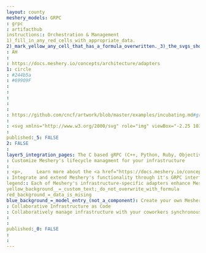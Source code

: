 ```yaml
---
layout: county 
meshery_models: GRPC
: grpc
: artifacthub
instructions:: Orchestration & Management
1)_fill_in_any_red_cells_with_appropriate_data.
2)_mark_yellow_any_cell_that_has_a_formula_overwritten._3)_the_svgs_shouldn't_have_xml_header_they_are_added_programmatically_through_workflows: Remote Procedure Call
: AH
: 
: https://docs.meshery.io/concepts/architecture/adapters
1: circle
: #244b5a
: #69909F
: 
: 
: 
: 
: 
: https://github.com/cncf/artwork/blob/master/examples/incubating.md#grpc-logos
: 
: <svg xmlns="http://www.w3.org/2000/svg" role="img" viewBox="-2.25 103.75 364.00 156.00"><defs><clipPath id="clip-path"><path d="M11.917 117.903H46.22v34.303H11.917z" class="cls-1" transform="rotate(-45.213 29.069 135.055)"/></clipPath><clipPath id="clip-path-2"><path d="M85.291 124.708h20.12v20.12h-20.12z" class="cls-1" transform="rotate(-45.213 95.352 134.768)"/></clipPath><style>.cls-1{fill:none}.cls-2{fill:#fff}.cls-3{opacity:.6}</style></defs><path d="M43.558 233.756a27.512 27.512 0 0 0 9.857 8.16 29.546 29.546 0 0 0 13.514 3.069 29.027 29.027 0 0 0 11.097-1.893 19.264 19.264 0 0 0 7.377-5.157 19.891 19.891 0 0 0 4.048-7.639 34.114 34.114 0 0 0 1.24-9.334v-10.967h-.261a23.547 23.547 0 0 1-10.184 8.878 31.416 31.416 0 0 1-12.665 2.61 32.938 32.938 0 0 1-12.468-2.35 31.715 31.715 0 0 1-10.119-6.462 29.735 29.735 0 0 1-6.789-9.858 30.934 30.934 0 0 1-2.481-12.403 32.446 32.446 0 0 1 2.35-12.403 31.884 31.884 0 0 1 6.463-10.054 29.15 29.15 0 0 1 9.792-6.723 31.546 31.546 0 0 1 12.47-2.416 34.868 34.868 0 0 1 5.809.522 27.512 27.512 0 0 1 6.136 1.828 28.268 28.268 0 0 1 11.686 9.4h.26v-10.183h8.618v60.581a49.154 49.154 0 0 1-1.24 10.575 26.121 26.121 0 0 1-4.831 10.314 27.509 27.509 0 0 1-9.988 7.835q-6.399 3.132-16.712 3.132a41.977 41.977 0 0 1-16.32-3.002 37.929 37.929 0 0 1-13.057-9.27zm1.566-43.607a23.394 23.394 0 0 0 1.764 9.074 23.837 23.837 0 0 0 4.83 7.442 23.36 23.36 0 0 0 7.18 5.092 21.131 21.131 0 0 0 8.945 1.893 23.95 23.95 0 0 0 16.45-6.462 20.8 20.8 0 0 0 5.027-7.378 23.763 23.763 0 0 0 1.632-9.66 25.994 25.994 0 0 0-1.567-9.075 21.795 21.795 0 0 0-4.57-7.442 22.083 22.083 0 0 0-7.311-5.092 23.8 23.8 0 0 0-9.661-1.893 21.15 21.15 0 0 0-8.944 1.893 23.424 23.424 0 0 0-7.181 5.092 23.89 23.89 0 0 0-4.83 7.442 23.412 23.412 0 0 0-1.764 9.074zm89.304 31.335h-9.4v-92.438h28.462q14.1 0 22.261 6.136 8.158 6.139 8.16 18.54a23.099 23.099 0 0 1-6.07 16.255q-6.072 6.595-17.561 7.638l26.635 43.869h-11.49l-25.33-42.955h-15.667zm0-51.573h16.712a37.567 37.567 0 0 0 10.64-1.305 19.761 19.761 0 0 0 6.986-3.46 12.635 12.635 0 0 0 3.786-5.091 16.896 16.896 0 0 0 1.175-6.333 16.551 16.551 0 0 0-1.175-6.202 13.139 13.139 0 0 0-3.786-5.157 18.466 18.466 0 0 0-6.985-3.46 39.509 39.509 0 0 0-10.641-1.24h-16.712zm68.674-40.865H230q14.1 0 22.26 6.136 8.158 6.139 8.16 18.54 0 12.405-8.16 18.605-8.16 6.202-22.26 6.202h-17.496v42.955h-9.4zm9.401 40.865h15.146a37.577 37.577 0 0 0 10.64-1.305 19.773 19.773 0 0 0 6.986-3.46 12.639 12.639 0 0 0 3.786-5.091 16.883 16.883 0 0 0 1.175-6.333 16.538 16.538 0 0 0-1.175-6.202 13.144 13.144 0 0 0-3.786-5.157 18.476 18.476 0 0 0-6.986-3.46 39.52 39.52 0 0 0-10.64-1.24h-15.146zm142.31 36.95a35.853 35.853 0 0 1-5.809 6.659 36.72 36.72 0 0 1-7.9 5.418 45.053 45.053 0 0 1-9.595 3.59 44.342 44.342 0 0 1-10.903 1.306 49.45 49.45 0 0 1-19.126-3.656 45.885 45.885 0 0 1-25.395-25.46 53.595 53.595 0 0 1 0-38.907 45.88 45.88 0 0 1 25.395-25.46 49.438 49.438 0 0 1 19.126-3.655 46.731 46.731 0 0 1 17.235 3.394 34.765 34.765 0 0 1 14.753 11.229l-8.225 6.136a22.508 22.508 0 0 0-3.917-4.439 28.597 28.597 0 0 0-5.679-3.917 35.454 35.454 0 0 0-6.855-2.742 26.521 26.521 0 0 0-7.312-1.044 37.498 37.498 0 0 0-15.928 3.264 36.174 36.174 0 0 0-11.946 8.747 38.482 38.482 0 0 0-7.508 12.73 45.612 45.612 0 0 0 0 30.42 38.465 38.465 0 0 0 7.508 12.73 36.13 36.13 0 0 0 11.946 8.748 37.458 37.458 0 0 0 15.928 3.264 40.362 40.362 0 0 0 7.246-.652 30.097 30.097 0 0 0 7.051-2.22 26.679 26.679 0 0 0 6.529-4.243 31.464 31.464 0 0 0 5.678-6.723z" class="cls-2"/><g class="cls-3"><path d="M4.813 135.145L28.978 110.8l24.346 24.166-24.166 24.346z" class="cls-2"/><g clip-path="url(#clip-path)"><path d="M5.242 110.8l-.429 3.798V110.8h.429z" class="cls-2"/><path d="M5.81 110.8l-.997 8.817v-5.019l.429-3.798h.568z" class="cls-2"/><path d="M6.377 110.8l-1.564 13.835v-5.018l.997-8.817h.567zm.567 0l-2.131 18.854v-5.019L6.377 110.8h.567z" class="cls-2"/><path d="M7.51 110.8l-2.697 23.874v-5.02L6.944 110.8h.566z" class="cls-2"/><path d="M8.078 110.8l-3.265 28.893v-5.019L7.51 110.8h.568zm.567 0l-3.832 33.911v-5.018L8.078 110.8h.567z" class="cls-2"/><path d="M9.212 110.8l-4.399 38.93v-5.019L8.645 110.8h.567z" class="cls-2"/><path d="M9.779 110.8l-4.966 43.949v-5.019l4.399-38.93h.567z" class="cls-2"/><path d="M10.347 110.8l-5.479 48.48-.055-.006v-4.525L9.779 110.8h.568zm.566 0l-5.481 48.51h-.301l-.263-.03 5.479-48.48h.566z" class="cls-2"/><path d="M11.48 110.8l-5.481 48.51h-.567l5.481-48.51h.567z" class="cls-2"/><path d="M12.048 110.8l-5.482 48.51h-.567l5.481-48.51h.568z" class="cls-2"/><path d="M12.615 110.8l-5.482 48.51h-.567l5.482-48.51h.567zm.567 0l-5.481 48.51h-.568l5.482-48.51h.567z" class="cls-2"/><path d="M13.749 110.8l-5.481 48.51h-.567l5.481-48.51h.567z" class="cls-2"/><path d="M14.316 110.8l-5.481 48.51h-.567l5.481-48.51h.567z" class="cls-2"/><path d="M14.883 110.8l-5.482 48.51h-.566l5.481-48.51h.567z" class="cls-2"/><path d="M15.45 110.8l-5.481 48.51h-.568l5.482-48.51h.567z" class="cls-2"/><path d="M16.017 110.8l-5.481 48.51h-.567l5.481-48.51h.567zm.568 0l-5.482 48.51h-.567l5.481-48.51h.568z" class="cls-2"/><path d="M17.151 110.8l-5.481 48.51h-.567l5.482-48.51h.566z" class="cls-2"/><path d="M17.718 110.8l-5.48 48.51h-.568l5.481-48.51h.567z" class="cls-2"/><path d="M18.285 110.8l-5.481 48.51h-.566l5.48-48.51h.567zm.568 0l-5.482 48.51h-.567l5.481-48.51h.568z" class="cls-2"/><path d="M19.42 110.8l-5.482 48.51h-.567l5.482-48.51h.567z" class="cls-2"/><path d="M19.987 110.8l-5.481 48.51h-.568l5.482-48.51h.567zm.566 0l-5.48 48.51h-.567l5.481-48.51h.566zm.568 0l-5.481 48.51h-.567l5.48-48.51h.568z" class="cls-2"/><path d="M21.688 110.8l-5.482 48.51h-.566l5.481-48.51h.567z" class="cls-2"/><path d="M22.255 110.8l-5.481 48.51h-.568l5.482-48.51h.567zm.567 0l-5.481 48.51h-.567l5.481-48.51h.567z" class="cls-2"/><path d="M23.39 110.8l-5.482 48.51h-.567l5.481-48.51h.568z" class="cls-2"/><path d="M23.956 110.8l-5.481 48.51h-.567l5.482-48.51h.566zm.567 0l-5.481 48.51h-.567l5.481-48.51h.567z" class="cls-2"/><path d="M25.091 110.8l-5.482 48.51h-.567l5.481-48.51h.568z" class="cls-2"/><path d="M25.658 110.8l-5.482 48.51h-.567l5.482-48.51h.567z" class="cls-2"/><path d="M26.225 110.8l-5.482 48.51h-.567l5.482-48.51h.567z" class="cls-2"/><path d="M26.792 110.8l-5.481 48.51h-.568l5.482-48.51h.567z" class="cls-2"/><path d="M27.359 110.8l-5.481 48.51h-.567l5.481-48.51h.567z" class="cls-2"/><path d="M27.926 110.8l-5.482 48.51h-.566l5.481-48.51h.567z" class="cls-2"/><path d="M28.493 110.8l-5.481 48.51h-.568l5.482-48.51h.567zm.567 0l-5.481 48.51h-.567l5.481-48.51h.567z" class="cls-2"/><path d="M29.628 110.8l-5.482 48.51h-.567l5.481-48.51h.568z" class="cls-2"/><path d="M30.194 110.8l-5.481 48.51h-.567l5.482-48.51h.566z" class="cls-2"/><path d="M30.761 110.8l-5.48 48.51h-.568l5.481-48.51h.567zm.567 0l-5.481 48.51h-.566l5.48-48.51h.567z" class="cls-2"/><path d="M31.896 110.8l-5.482 48.51h-.567l5.481-48.51h.568z" class="cls-2"/><path d="M32.463 110.8l-5.482 48.51h-.567l5.482-48.51h.567z" class="cls-2"/><path d="M33.03 110.8l-5.481 48.51h-.568l5.482-48.51h.567z" class="cls-2"/><path d="M33.596 110.8l-5.48 48.51h-.567l5.481-48.51h.566zm.568 0l-5.481 48.51h-.567l5.48-48.51h.568zm.567 0l-5.482 48.51h-.566l5.481-48.51h.567zm.567 0l-5.481 48.51h-.568l5.482-48.51h.567zm.567 0l-5.481 48.51h-.567l5.481-48.51h.567zm.568 0l-5.482 48.51h-.567l5.481-48.51h.568zm.566 0l-5.481 48.51h-.567l5.482-48.51h.566zm.567 0l-5.481 48.51h-.567l5.481-48.51h.567z" class="cls-2"/><path d="M38.133 110.8l-5.481 48.51h-.567l5.481-48.51h.567z" class="cls-2"/><path d="M38.701 110.8l-5.482 48.51h-.567l5.481-48.51h.568z" class="cls-2"/><path d="M39.268 110.8l-5.482 48.51h-.567l5.482-48.51h.567z" class="cls-2"/><path d="M39.835 110.8l-5.481 48.51h-.568l5.482-48.51h.567z" class="cls-2"/><path d="M40.402 110.8l-5.481 48.51h-.567l5.481-48.51h.567z" class="cls-2"/><path d="M40.969 110.8l-5.482 48.51h-.566l5.481-48.51h.567z" class="cls-2"/><path d="M41.536 110.8l-5.482 48.51h-.567l5.482-48.51h.567z" class="cls-2"/><path d="M42.103 110.8l-5.481 48.51h-.568l5.482-48.51h.567z" class="cls-2"/><path d="M42.671 110.8l-5.482 48.51h-.567l5.481-48.51h.568z" class="cls-2"/><path d="M43.237 110.8l-5.481 48.51h-.567l5.482-48.51h.566z" class="cls-2"/><path d="M43.804 110.8l-5.48 48.51h-.568l5.481-48.51h.567z" class="cls-2"/><path d="M53.006 110.8l.318.035v48.475h-15l5.48-48.51h9.202z" class="cls-2"/></g></g><g class="cls-3"><path d="M81.124 134.822l14.174-14.28 14.28 14.174-14.174 14.28z" class="cls-2"/><g clip-path="url(#clip-path-2)"><path d="M109.579 128.852l-.387-8.312h.387v8.312z" class="cls-2"/><path d="M109.579 137.585l-.794-17.045h.407l.387 8.312v8.733zm0 8.733l-1.201-25.778h.407l.794 17.045v8.733z" class="cls-2"/><path d="M109.297 148.995l-1.325-28.455h.406l1.201 25.778v2.677h-.282z" class="cls-2"/><path d="M108.89 148.995l-1.325-28.455h.407l1.325 28.455h-.407z" class="cls-2"/><path d="M108.483 148.995l-1.325-28.455h.407l1.325 28.455h-.407zm-.407 0l-1.325-28.455h.407l1.325 28.455h-.407z" class="cls-2"/><path d="M107.67 148.995l-1.325-28.455h.406l1.325 28.455h-.406z" class="cls-2"/><path d="M107.263 148.995l-1.326-28.455h.408l1.325 28.455h-.407zm-.407 0l-1.325-28.455h.406l1.326 28.455h-.407z" class="cls-2"/><path d="M106.45 148.995l-1.326-28.455h.407l1.325 28.455h-.406z" class="cls-2"/><path d="M106.043 148.995l-1.325-28.455h.406l1.326 28.455h-.407z" class="cls-2"/><path d="M105.636 148.995l-1.326-28.455h.408l1.325 28.455h-.407z" class="cls-2"/><path d="M105.229 148.995l-1.325-28.455h.406l1.326 28.455h-.407z" class="cls-2"/><path d="M104.823 148.995l-1.326-28.455h.407l1.325 28.455h-.406z" class="cls-2"/><path d="M104.416 148.995l-1.326-28.455h.407l1.326 28.455h-.407z" class="cls-2"/><path d="M104.009 148.995l-1.326-28.455h.407l1.326 28.455h-.407z" class="cls-2"/><path d="M103.602 148.995l-1.325-28.455h.406l1.326 28.455h-.407z" class="cls-2"/><path d="M103.196 148.995l-1.325-28.455h.406l1.325 28.455h-.406z" class="cls-2"/><path d="M102.788 148.995l-1.325-28.455h.408l1.325 28.455h-.408z" class="cls-2"/><path d="M102.382 148.995l-1.325-28.455h.406l1.325 28.455h-.406zm-.407 0l-1.325-28.455h.407l1.325 28.455h-.407z" class="cls-2"/><path d="M101.569 148.995l-1.325-28.455h.406l1.325 28.455h-.406z" class="cls-2"/><path d="M101.161 148.995l-1.325-28.455h.408l1.325 28.455h-.408z" class="cls-2"/><path d="M100.755 148.995L99.43 120.54h.406l1.325 28.455h-.406zm-.407 0l-1.325-28.455h.407l1.325 28.455h-.407z" class="cls-2"/><path d="M99.942 148.995l-1.326-28.455h.407l1.325 28.455h-.406z" class="cls-2"/><path d="M99.535 148.995l-1.326-28.455h.407l1.326 28.455h-.407z" class="cls-2"/><path d="M99.128 148.995l-1.325-28.455h.406l1.326 28.455h-.407z" class="cls-2"/><path d="M98.722 148.995l-1.326-28.455h.407l1.325 28.455h-.406zm-.408 0l-1.325-28.455h.407l1.326 28.455h-.408z" class="cls-2"/><path d="M97.908 148.995l-1.326-28.455h.407l1.325 28.455h-.406z" class="cls-2"/><path d="M97.501 148.995l-1.325-28.455h.406l1.326 28.455h-.407z" class="cls-2"/><path d="M97.095 148.995l-1.326-28.455h.407l1.325 28.455h-.406zm-.408 0l-1.325-28.455h.407l1.326 28.455h-.408z" class="cls-2"/><path d="M96.281 148.995l-1.326-28.455h.407l1.325 28.455h-.406zm-.407 0l-1.325-28.455h.406l1.326 28.455h-.407zm-.407 0l-1.325-28.455h.407l1.325 28.455h-.407zm-.407 0l-1.325-28.455h.407l1.325 28.455h-.407zm-.406 0l-1.325-28.455h.406l1.325 28.455h-.406zm-.407 0l-1.325-28.455h.407l1.325 28.455h-.407zm-.407 0l-1.325-28.455h.407l1.325 28.455h-.407z" class="cls-2"/><path d="M93.433 148.995l-1.325-28.455h.407l1.325 28.455h-.407z" class="cls-2"/><path d="M93.027 148.995l-1.325-28.455h.406l1.325 28.455h-.406z" class="cls-2"/><path d="M92.62 148.995l-1.325-28.455h.407l1.325 28.455h-.407zm-.407 0l-1.325-28.455h.407l1.325 28.455h-.407zm-.407 0l-1.325-28.455h.407l1.325 28.455h-.407z" class="cls-2"/><path d="M91.4 148.995l-1.325-28.455h.406l1.325 28.455H91.4z" class="cls-2"/><path d="M90.993 148.995l-1.326-28.455h.408l1.325 28.455h-.407z" class="cls-2"/><path d="M90.586 148.995l-1.325-28.455h.406l1.326 28.455h-.407z" class="cls-2"/><path d="M90.18 148.995l-1.326-28.455h.407l1.325 28.455h-.406zm-.407 0l-1.325-28.455h.406l1.326 28.455h-.407z" class="cls-2"/><path d="M89.366 148.995L88.04 120.54h.408l1.325 28.455h-.407z" class="cls-2"/><path d="M88.959 148.995l-1.325-28.455h.406l1.326 28.455h-.407z" class="cls-2"/><path d="M88.553 148.995l-1.326-28.455h.407l1.325 28.455h-.406z" class="cls-2"/><path d="M88.146 148.995l-1.325-28.455h.406l1.326 28.455h-.407z" class="cls-2"/><path d="M87.739 148.995l-1.326-28.455h.408l1.325 28.455h-.407zm-.407 0l-1.325-28.455h.406l1.326 28.455h-.407z" class="cls-2"/><path d="M86.926 148.995l-1.325-28.455h.406l1.325 28.455h-.406z" class="cls-2"/><path d="M86.519 148.995l-1.326-28.455h.408l1.325 28.455h-.407zm-.407 0l-1.325-28.455h.406l1.326 28.455h-.407zm-.407 0L84.38 120.54h.407l1.325 28.455h-.407z" class="cls-2"/><path d="M85.299 148.995l-1.325-28.455h.406l1.325 28.455h-.406z" class="cls-2"/><path d="M84.891 148.995l-1.325-28.455h.408l1.325 28.455h-.408z" class="cls-2"/><path d="M84.485 148.995L83.16 120.54h.406l1.325 28.455h-.406z" class="cls-2"/><path d="M84.078 148.995l-1.325-28.455h.407l1.325 28.455h-.407z" class="cls-2"/><path d="M83.672 148.995l-1.326-28.455h.407l1.325 28.455h-.406z" class="cls-2"/><path d="M83.265 148.995l-1.326-28.455h.407l1.326 28.455h-.407z" class="cls-2"/><path d="M82.858 148.995l-1.325-28.455h.406l1.326 28.455h-.407z" class="cls-2"/><path d="M82.452 148.995l-1.326-28.455h.407l1.325 28.455h-.406z" class="cls-2"/><path d="M82.044 148.995l-.919-19.756v-8.699h.001l1.326 28.455h-.408z" class="cls-2"/><path d="M81.638 148.995l-.513-11.023v-8.733l.919 19.756h-.406z" class="cls-2"/><path d="M81.231 148.995l-.106-2.29v-8.733l.513 11.023h-.407z" class="cls-2"/><path d="M81.125 146.705l.106 2.29h-.106v-2.29z" class="cls-2"/></g></g><path d="M30.045 120.389l-14.634 14.743 14.743 14.634 12.472-.046-13.079-12.974 64.584-.239-5.661 5.698 6.237-.023 7.317-7.372-7.372-7.316-6.236.023 5.703 5.657-64.584.24 12.981-13.071-12.471.046z" class="cls-2"/></svg>
: 
published:_5: FALSE
2: FALSE
: 
layer5_integration_pages: The C based gRPC (C++, Python, Ruby, Objective-C, PHP, C#)
: Customize Meshery's lifecycle managment for your infrastructure
: 
: <p>,     Learn more about the <a href="https://docs.meshery.io/concepts/architecture/adapters">architecture of Meshery's adapters</a>., </p>, <p>,     Looking for best practice cloud native design and deployment best practices? Choose from thousands of pre-built components in MeshMap. Choose from hundreds of ready-made design patterns by importing templates from Meshery Catalog or use our low code designer, MeshMap, to create and deploy your own cloud native infrastructure designs., </p>
: Integrate and extend Meshery's functionality through it's GRPC interfaces.
legend:: Each of Meshery's infrastructure-specific adapters enhance Meshery's ability to more deeply manage that infrastructure's lifecycle.
yellow_background__=_custom_text;_do_not_overwrite_with_formula
red_background_=_data_is_mising
blue_background_=_model_entry_(not_a_component): Create your own Meshery adapter using the repo template for adapters, Golang and gRPC.
: Collaborative Infrastructure as Code
: Collaboratively manage infrastructure with your coworkers synchronously sharing the same designs.
: 
: 
published:_0: FALSE
: 
: 
---
```

